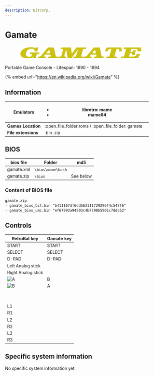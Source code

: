 ```yaml
---
description: Bitcorp.
---
```


# Gamate

<figure><img src="https://raw.githubusercontent.com/fabricecaruso/es-theme-carbon/52ff37c9e265587d006945a2ba695b5a962b3a3d/art/logos/gamate.svg" alt=""><figcaption></figcaption></figure>

Portable Game Console - Lifespan: 1990 - 1994

{% embed url="https://en.wikipedia.org/wiki/Gamate" %}

## Information

| **Emulators**       | <ul><li>libretro: mame</li><li>mame64</li></ul>        |   |
| ------------------- | ------------------------------------------------------ | - |
| **Games Location**  | :open\_file\_folder:roms \ :open\_file\_folder: gamate |   |
| **File extensions** | .bin .zip                                              |   |

## BIOS

| bios file  | Folder            | md5       |
| ---------- | ----------------- | --------- |
| gamate.xml | `\bios\mame\hash` |           |
| gamate.zip | `\bios`           | See below |

### Content of BIOS file

```
gamate.zip
- gamate_bios_bit.bin "b411167df6dd563111729296f4c547f6"
- gamate_bios_umc.bin "ef67993a94503c4b7798b5901c7dda52"
```

## Controls

| RetroBat key                                                                           | Gamate key |
| -------------------------------------------------------------------------------------- | ---------- |
| START                                                                                  | START      |
| SELECT                                                                                 | SELECT     |
| D-PAD                                                                                  | D-PAD      |
| Left Analog stick                                                                      |            |
| Right Analog stick                                                                     |            |
| ![A](<../../../.gitbook/assets/image (1) (2) (1).png>)                                 | B          |
| ![B](<../../../.gitbook/assets/image (4) (1).png>)                                     | A          |
| <img src="../../../.gitbook/assets/image (3) (1) (2).png" alt="" data-size="original"> |            |
| <img src="../../../.gitbook/assets/image (2) (1) (1).png" alt="" data-size="line">     |            |
| L1                                                                                     |            |
| R1                                                                                     |            |
| L2                                                                                     |            |
| R2                                                                                     |            |
| L3                                                                                     |            |
| R3                                                                                     |            |

## Specific system information

No specific system information yet.
